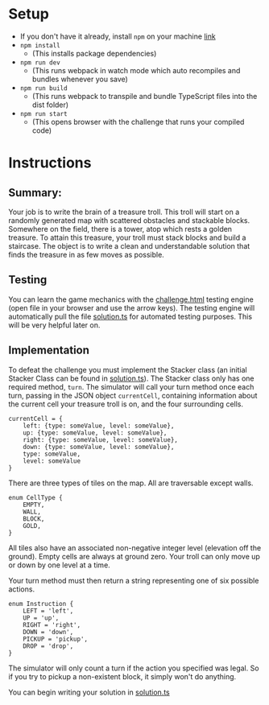 # Setup
* If you don't have it already, install `npm` on your machine [link](https://docs.npmjs.com/downloading-and-installing-node-js-and-npm)
* `npm install`
    * (This installs package dependencies)
* `npm run dev`
    * (This runs webpack in watch mode which auto recompiles and bundles whenever you save)
* `npm run build`
    * (This runs webpack to transpile and bundle TypeScript files into the dist folder)
* `npm run start`
    * (This opens browser with the challenge that runs your compiled code)

# Instructions
## Summary:
Your job is to write the brain of a treasure troll. This troll will start on a randomly generated map with scattered obstacles and stackable blocks. Somewhere on the field, there is a tower, atop which rests a golden treasure. To attain this treasure, your troll must stack blocks and build a staircase. The object is to write a clean and understandable solution that finds the treasure in as few moves as possible.

## Testing
You can learn the game mechanics with the [challenge.html](./src/challenge.html) testing engine (open file in your browser and use the arrow keys). The testing engine will automatically pull the file [solution.ts](./src/solution.ts) for automated testing purposes. This will be very helpful later on.

## Implementation
To defeat the challenge you must implement the Stacker class (an initial Stacker Class can be found in [solution.ts](./src/solution.ts)). The Stacker class only has one required method, `turn`. The simulator will call your turn method once each turn, passing in the JSON object `currentCell`, containing information about the current cell your treasure troll is on, and the four surrounding cells.

```
currentCell = {
    left: {type: someValue, level: someValue},
    up: {type: someValue, level: someValue},
    right: {type: someValue, level: someValue},
    down: {type: someValue, level: someValue},
    type: someValue,
    level: someValue
}
```

There are three types of tiles on the map. All are traversable except walls.
```
enum CellType {
    EMPTY,
    WALL,
    BLOCK,
    GOLD,
}
```

All tiles also have an associated non-negative integer level (elevation off the ground). Empty cells are always at ground zero. Your troll can only move up or down by one level at a time.

Your turn method must then return a string representing one of six possible actions.
```
enum Instruction {
    LEFT = 'left',
    UP = 'up',
    RIGHT = 'right',
    DOWN = 'down',
    PICKUP = 'pickup',
    DROP = 'drop',
}
```

The simulator will only count a turn if the action you specified was legal. So if you try to pickup a non-existent block, it simply won't do anything.

You can begin writing your solution in [solution.ts](./src/solution.ts)
